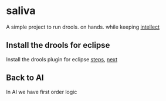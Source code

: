 # saliva

A simple project to run drools. on hands. while keeping [intellect]()

## Install the drools for eclipse
Install the drools plugin for eclipse [steps](https://www.tutorialspoint.com/drools/drools_eclipse_plugin.htm), [next](https://www.tutorialspoint.com/drools/drools_runtime.htm)

## Back to AI
In AI we have first order logic 
